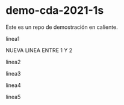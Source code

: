 # demo-cda-2021-1s
Este es un repo de demostración en caliente.

linea1

NUEVA LINEA ENTRE 1 Y 2

linea2

linea3

linea4

linea5




